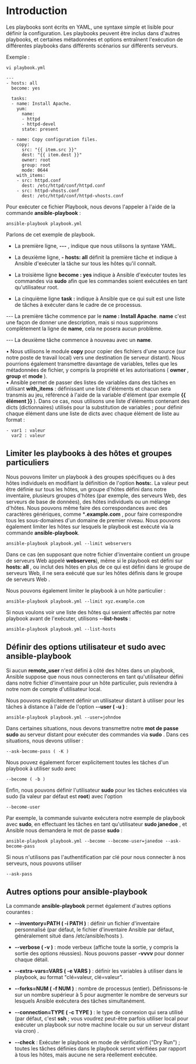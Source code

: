 # Introduction

Les playbooks sont écrits en YAML, une syntaxe simple et lisible pour définir la configuration. Les playbooks peuvent être inclus dans d'autres playbooks, et certaines métadonnées et options entraînent l'exécution de différentes playbooks dans différents scénarios sur différents serveurs.

Exemple :

```
vi playbook.yml
```

```
---
- hosts: all
  become: yes

  tasks:
  - name: Install Apache.
    yum:
      name:
      - httpd
      - httpd-devel
      state: present

  - name: Copy configuration files.
    copy:
      src: "{{ item.src }}"
      dest: "{{ item.dest }}"
      owner: root
      group: root
      mode: 0644
    with_items:
    - src: httpd.conf
      dest: /etc/httpd/conf/httpd.conf
    - src: httpd-vhosts.conf
      dest: /etc/httpd/conf/httpd-vhosts.conf      
```

Pour exécuter ce fichier Playbook, nous devons l'appeler à l'aide de la commande **ansible-playbook** :

```
ansible-playbook playbook.yml
```

Parlons de cet exemple de playbook.

- La première ligne, **---** , indique que nous utilisons la syntaxe YAML.

- La deuxième ligne, **- hosts: all** définit la première tâche et indique à Ansible d'exécuter la tâche sur tous les hôtes qu'il connaît.

- La troisième ligne **become : yes** indique à Ansible d'exécuter toutes les commandes via **sudo** afin que les commandes soient exécutées en tant qu'utilisateur root.

- La cinquième ligne **task :** indique à Ansible que ce qui suit est une liste de tâches à exécuter dans le cadre de ce processus. <br>

--- La première tâche commence par le **name : Install Apache**. **name** c'est une façon de donner une description, mais si nous supprimons complètement la ligne de **name**, cela ne posera aucun problème.<br>

--- La deuxième tâche commence à nouveau avec un **name**. <br>

• Nous utilisons le module **copy** pour copier des fichiers d'une source (sur notre poste de travail local) vers une destination (le serveur distant). Nous pourrions également transmettre davantage de variables, telles que les métadonnées de fichier, y compris la propriété et les autorisations ( **owner** , **group** et **mode** ). <br>
• Ansible permet de passer des listes de variables dans des tâches en utilisant **with_items** : définissant une liste d'éléments et chacun sera transmis au jeu, référencé à l'aide de la variable d'élément (par exemple **{{ élément }}** ). Dans ce cas, nous utilisons une liste d'éléments contenant des dicts (dictionnaires) utilisés pour la substitution de variables ; pour définir chaque élément dans une liste de dicts avec chaque élément de liste au format :

```
- var1 : valeur
  var2 : valeur
```

## Limiter les playbooks à des hôtes et groupes particuliers

Nous pouvons limiter un playbook à des groupes spécifiques ou à des hôtes individuels en modifiant la définition de l'option **hosts:**. La valeur peut être définie sur tous les hôtes, un groupe d'hôtes défini dans notre inventaire, plusieurs groupes d'hôtes (par exemple, des serveurs Web, des serveurs de base de données), des hôtes individuels ou un mélange d'hôtes. Nous pouvons même faire des correspondances avec des caractères génériques, comme ***.example.com** , pour faire correspondre tous les sous-domaines d'un domaine de premier niveau. Nous pouvons également limiter les hôtes sur lesquels le playbook est exécuté via la commande **ansible-playbook**.

```
ansible-playbook playbook.yml --limit webservers
```

Dans ce cas (en supposant que notre fichier d'inventaire contient un groupe de serveurs Web appelé **webservers**), même si le playbook est défini sur **hosts: all** , ou inclut des hôtes en plus de ce qui est défini dans le groupe de serveurs Web, il ne sera exécuté que sur les hôtes définis dans le groupe de serveurs Web . <br>

Nous pouvons également limiter le playbook à un hôte particulier :

```
ansible-playbook playbook.yml --limit xyz.example.com
```

Si nous voulons voir une liste des hôtes qui seraient affectés par notre playbook avant de l'exécuter, utilisons **--list-hosts** :

```
ansible-playbook playbook.yml --list-hosts
```

## Définir des options utilisateur et sudo avec ansible-playbook

Si aucun **remote_user** n'est défini à côté des hôtes dans un playbook, Ansible suppose que nous nous connecterons en tant qu'utilisateur défini dans notre fichier d'inventaire pour un hôte particulier, puis reviendra à notre nom de compte d'utilisateur local. 
<br>

Nous pouvons explicitement définir un utilisateur distant à utiliser pour les tâches à distance à l'aide de l'option **--user ( -u )** :

```
ansible-playbook playbook.yml --user=johndoe
```

Dans certaines situations, nous devons transmettre notre **mot de passe sudo** au serveur distant pour exécuter des commandes via **sudo** . Dans ces situations, nous devons utiliser :

```
--ask-become-pass ( -K )
```

Nous pouvez également forcer explicitement toutes les tâches d'un playbook à utiliser sudo avec 

```
--become ( -b )
```

Enfin, nous pouvons définir l'utilisateur **sudo** pour les tâches exécutées via sudo (la valeur par défaut est **root**) avec l'option 

```
--become-user
```

Par exemple, la commande suivante exécutera notre exemple de playbook avec **sudo**, en effectuant les tâches en tant qu'utilisateur **sudo janedoe** , et Ansible nous demandera le mot de passe **sudo** :

```
ansible-playbook playbook.yml --become --become-user=janedoe --ask-become-pass
```

Si nous n'utilisons pas l'authentification par clé pour nous connecter à nos serveurs, nous pouvons utiliser 

```
--ask-pass
```

## Autres options pour ansible-playbook

La commande **ansible-playbook** permet également d'autres options courantes : <br>

- **--inventory=PATH ( -i PATH )** : définir un fichier d'inventaire personnalisé (par défaut, le fichier d'inventaire Ansible par défaut, généralement situé dans /etc/ansible/hosts ).

- **--verbose ( -v )** : mode verbeux (affiche toute la sortie, y compris la sortie des options réussies). Nous pouvons passer **-vvvv** pour donner chaque détail.

- **--extra-vars=VARS ( -e VARS )** : définir les variables à utiliser dans le playbook, au format "clé=valeur, clé=valeur".

- **--forks=NUM ( -f NUM )** : nombre de processus (entier). Définissons-le sur un nombre supérieur à 5 pour augmenter le nombre de serveurs sur lesquels Ansible exécutera des tâches simultanément.

- **--connection=TYPE ( -c TYPE )** : le type de connexion qui sera utilisé (par défaut, c'est **ssh** ; vous voudrez peut-être parfois utiliser local pour exécuter un playbook sur notre machine locale ou sur un serveur distant via cron) .

- **--check** : Exécuter le playbook en mode de vérification ("Dry Run") ; toutes les tâches définies dans le playbook seront vérifiées par rapport à tous les hôtes, mais aucune ne sera réellement exécutée.